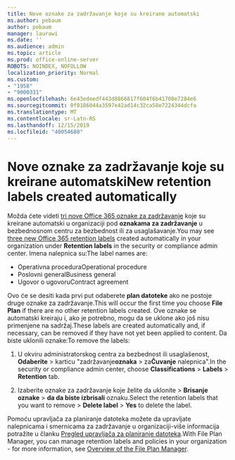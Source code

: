 ```yaml
---
title: Nove oznake za zadržavanje koje su kreirane automatski
ms.author: pebaum
author: pebaum
manager: laurawi
ms.date: ''
ms.audience: admin
ms.topic: article
ms.prod: office-online-server
ROBOTS: NOINDEX, NOFOLLOW
localization_priority: Normal
ms.custom:
- "1958"
- "9000331"
ms.openlocfilehash: 6e43edeedf443d8866817f604f6b41708e7284e6
ms.sourcegitcommit: 0f0186044a3597e42ad14c32ca58e7224344dcfa
ms.translationtype: MT
ms.contentlocale: sr-Latn-RS
ms.lasthandoff: 12/15/2019
ms.locfileid: "40054680"
---
```

# <a name="new-retention-labels-created-automatically"></a><span data-ttu-id="637da-102">Nove oznake za zadržavanje koje su kreirane automatski</span><span class="sxs-lookup"><span data-stu-id="637da-102">New retention labels created automatically</span></span>

<span data-ttu-id="637da-103">Možda ćete videti [tri nove Office 365 oznake za zadržavanje](https://docs.microsoft.com/office365/securitycompliance/file-plan-manager#default-retention-labels-and-label-policy) koje su kreirane automatski u organizaciji pod **oznakama za zadržavanje** u bezbednosnom centru za bezbednost ili za usaglašavanje.</span><span class="sxs-lookup"><span data-stu-id="637da-103">You may see [three new Office 365 retention labels](https://docs.microsoft.com/office365/securitycompliance/file-plan-manager#default-retention-labels-and-label-policy) created automatically in your organization under **Retention labels** in the security or compliance admin center.</span></span> <span data-ttu-id="637da-104">Imena nalepnica su:</span><span class="sxs-lookup"><span data-stu-id="637da-104">The label names are:</span></span>

- <span data-ttu-id="637da-105">Operativna procedura</span><span class="sxs-lookup"><span data-stu-id="637da-105">Operational procedure</span></span>
- <span data-ttu-id="637da-106">Poslovni general</span><span class="sxs-lookup"><span data-stu-id="637da-106">Business general</span></span>
- <span data-ttu-id="637da-107">Ugovor o ugovoru</span><span class="sxs-lookup"><span data-stu-id="637da-107">Contract agreement</span></span>

<span data-ttu-id="637da-108">Ovo će se desiti kada prvi put odaberete **plan datoteke** ako ne postoje druge oznake za zadržavanje.</span><span class="sxs-lookup"><span data-stu-id="637da-108">This will occur the first time you choose **File Plan** if there are no other retention labels created.</span></span> <span data-ttu-id="637da-109">Ove oznake se automatski kreiraju i, ako je potrebno, mogu da se uklone ako još nisu primenjene na sadržaj.</span><span class="sxs-lookup"><span data-stu-id="637da-109">These labels are created automatically and, if necessary, can be removed if they have not yet been applied to content.</span></span> <span data-ttu-id="637da-110">Da biste uklonili oznake:</span><span class="sxs-lookup"><span data-stu-id="637da-110">To remove the labels:</span></span>

1. <span data-ttu-id="637da-111">U okviru administratorskog centra za bezbednost ili usaglašenost, **Odaberite** > karticu "zadržavanje**oznaka** > za**Čuvanje** nalepnica".</span><span class="sxs-lookup"><span data-stu-id="637da-111">In the security or compliance admin center, choose **Classifications** > **Labels** > **Retention** tab.</span></span>

1. <span data-ttu-id="637da-112">Izaberite oznake za zadržavanje koje želite da uklonite > **Brisanje oznake** > **da da biste izbrisali** oznaku.</span><span class="sxs-lookup"><span data-stu-id="637da-112">Select the retention labels that you want to remove > **Delete label** > **Yes** to delete the label.</span></span>

<span data-ttu-id="637da-113">Pomoću upravljača za planiranje datoteka možete da upravljate nalepnicama i smernicama za zadržavanje u organizaciji-više informacija potražite u članku [Pregled upravljača za planiranje datoteka](https://docs.microsoft.com/office365/securitycompliance/file-plan-manager).</span><span class="sxs-lookup"><span data-stu-id="637da-113">With File Plan Manager, you can manage retention labels and policies in your organization - for more information, see [Overview of the File Plan Manager](https://docs.microsoft.com/office365/securitycompliance/file-plan-manager).</span></span>